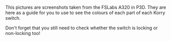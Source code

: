 This pictures are screenshots taken from the FSLabs A320 in P3D.
They are here as a guide for you to use to see the colours of each part of each Korry switch.

Don't forget that you still need to check whether the switch is locking or non-locking too!